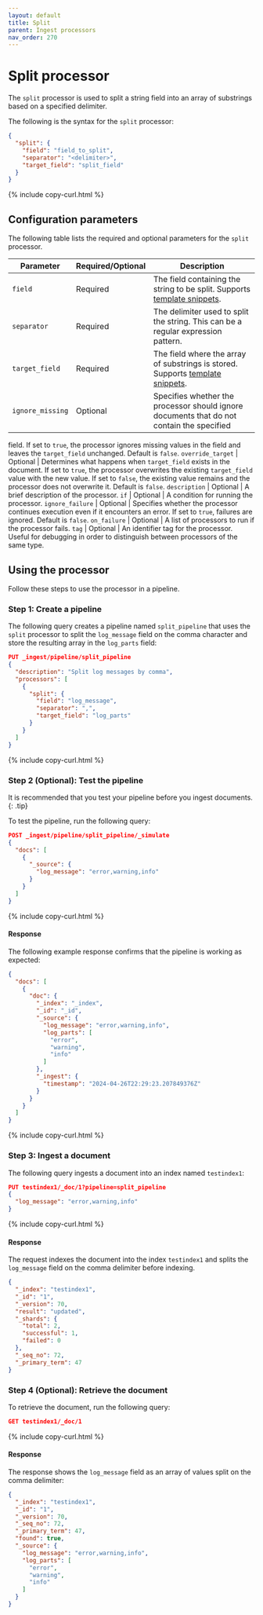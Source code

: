 ```yaml
---
layout: default
title: Split
parent: Ingest processors
nav_order: 270
---
```


# Split processor

The `split` processor is used to split a string field into an array of substrings based on a specified delimiter.

The following is the syntax for the `split` processor:

```json
{
  "split": {
    "field": "field_to_split",
    "separator": "<delimiter>",
    "target_field": "split_field"
  }
}
```
{% include copy-curl.html %}

## Configuration parameters

The following table lists the required and optional parameters for the `split` processor.

Parameter | Required/Optional | Description |
|-----------|-----------|-----------|
`field` | Required | The field containing the string to be split. Supports [template snippets]({{site.url}}{{site.baseurl}}/ingest-pipelines/create-ingest/#template-snippets).
`separator` | Required | The delimiter used to split the string. This can be a regular expression pattern.
`target_field` | Required | The field where the array of substrings is stored. Supports [template snippets]({{site.url}}{{site.baseurl}}/ingest-pipelines/create-ingest/#template-snippets).
`ignore_missing` | Optional	| Specifies whether the processor should ignore documents that do not contain the specified 
field. If set to `true`, the processor ignores missing values in the field and leaves the `target_field` unchanged. Default is `false`. 
`override_target` | Optional | Determines what happens when `target_field` exists in the document. If set to `true`, the processor overwrites the existing `target_field` value with the new value. If set to `false`, the existing value remains and the processor does not overwrite it. Default is `false`.
`description` | Optional | A brief description of the processor.
`if` | Optional | A condition for running the processor.
`ignore_failure` | Optional | Specifies whether the processor continues execution even if it encounters an error. If set to 
`true`, failures are ignored. Default is `false`.
`on_failure` | Optional | A list of processors to run if the processor fails.
`tag` | Optional | An identifier tag for the processor. Useful for debugging in order to distinguish between processors of the same type.

## Using the processor

Follow these steps to use the processor in a pipeline.

### Step 1: Create a pipeline

The following query creates a pipeline named `split_pipeline` that uses the `split` processor to split the `log_message` field on the comma character and store the resulting array in the `log_parts` field: 

```json
PUT _ingest/pipeline/split_pipeline
{
  "description": "Split log messages by comma",
  "processors": [
    {
      "split": {
        "field": "log_message",
        "separator": ",",
        "target_field": "log_parts"
      }
    }
  ]
}
```
{% include copy-curl.html %}

### Step 2 (Optional): Test the pipeline

It is recommended that you test your pipeline before you ingest documents.
{: .tip}

To test the pipeline, run the following query:

```json
POST _ingest/pipeline/split_pipeline/_simulate
{
  "docs": [
    {
      "_source": {
        "log_message": "error,warning,info"
      }
    }
  ]
}
```
{% include copy-curl.html %}

#### Response

The following example response confirms that the pipeline is working as expected:

```json
{
  "docs": [
    {
      "doc": {
        "_index": "_index",
        "_id": "_id",
        "_source": {
          "log_message": "error,warning,info",
          "log_parts": [
            "error",
            "warning",
            "info"
          ]
        },
        "_ingest": {
          "timestamp": "2024-04-26T22:29:23.207849376Z"
        }
      }
    }
  ]
}
```
{% include copy-curl.html %}

### Step 3: Ingest a document 

The following query ingests a document into an index named `testindex1`:

```json
PUT testindex1/_doc/1?pipeline=split_pipeline
{
  "log_message": "error,warning,info"
}
```
{% include copy-curl.html %}

#### Response

The request indexes the document into the index `testindex1` and splits the `log_message` field on the comma delimiter before indexing.

```json
{
  "_index": "testindex1",
  "_id": "1",
  "_version": 70,
  "result": "updated",
  "_shards": {
    "total": 2,
    "successful": 1,
    "failed": 0
  },
  "_seq_no": 72,
  "_primary_term": 47
}
```

### Step 4 (Optional): Retrieve the document

To retrieve the document, run the following query:

```json
GET testindex1/_doc/1
```
{% include copy-curl.html %}

#### Response 

The response shows the `log_message` field as an array of values split on the comma delimiter:

```json
{
  "_index": "testindex1",
  "_id": "1",
  "_version": 70,
  "_seq_no": 72,
  "_primary_term": 47,
  "found": true,
  "_source": {
    "log_message": "error,warning,info",
    "log_parts": [
      "error",
      "warning",
      "info"
    ]
  }
}
```